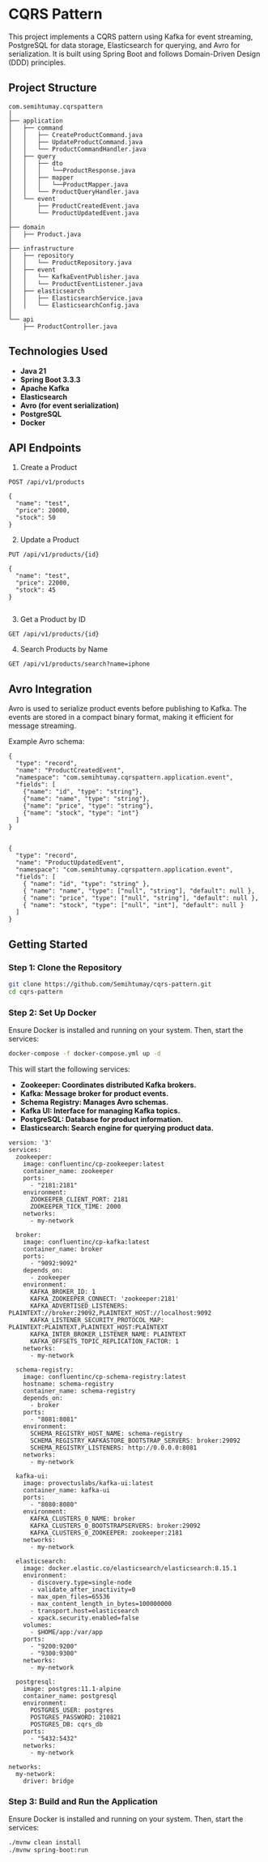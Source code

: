 # CQRS Pattern

This project implements a CQRS pattern using Kafka for event streaming, PostgreSQL for data storage, Elasticsearch for querying, and Avro for serialization. It is built using Spring Boot and follows Domain-Driven Design (DDD) principles.

## Project Structure

````
com.semihtumay.cqrspattern
│
├── application
│   ├── command
│   │   ├── CreateProductCommand.java
│   │   ├── UpdateProductCommand.java
│   │   └── ProductCommandHandler.java
│   ├── query
│   │   ├── dto
│   │   │   └──ProductResponse.java
│   │   ├── mapper
│   │   │   └──ProductMapper.java
│   │   └── ProductQueryHandler.java
│   └── event
│       ├── ProductCreatedEvent.java
│       └── ProductUpdatedEvent.java
│
├── domain
│   ├── Product.java
│
├── infrastructure
│   ├── repository
│   │   └── ProductRepository.java
│   ├── event
│   │   └── KafkaEventPublisher.java
│   │   └── ProductEventListener.java
│   ├── elasticsearch
│   │   ├── ElasticsearchService.java
│   │   └── ElasticsearchConfig.java
│
└── api
    ├── ProductController.java

````

## Technologies Used

- **Java 21**
- **Spring Boot 3.3.3**
- **Apache Kafka**
- **Elasticsearch**
- **Avro (for event serialization)**
- **PostgreSQL**
- **Docker**

## API Endpoints

1) Create a Product
````
POST /api/v1/products

{
  "name": "test",
  "price": 20000,
  "stock": 50
}

````
2) Update a Product

````
PUT /api/v1/products/{id}

{
  "name": "test",
  "price": 22000,
  "stock": 45
}


````
3) Get a Product by ID
````
GET /api/v1/products/{id}
````

4) Search Products by Name
````
GET /api/v1/products/search?name=iphone
````


## Avro Integration

Avro is used to serialize product events before publishing to Kafka. The events are stored in a compact binary format, making it efficient for message streaming.

Example Avro schema:

````
{
  "type": "record",
  "name": "ProductCreatedEvent",
  "namespace": "com.semihtumay.cqrspattern.application.event",
  "fields": [
    {"name": "id", "type": "string"},
    {"name": "name", "type": "string"},
    {"name": "price", "type": "string"},
    {"name": "stock", "type": "int"}
  ]
}


````

````
{
  "type": "record",
  "name": "ProductUpdatedEvent",
  "namespace": "com.semihtumay.cqrspattern.application.event",
  "fields": [
    { "name": "id", "type": "string" },
    { "name": "name", "type": ["null", "string"], "default": null },
    { "name": "price", "type": ["null", "string"], "default": null },
    { "name": "stock", "type": ["null", "int"], "default": null }
  ]
}
````

## Getting Started

### Step 1: Clone the Repository

```bash
git clone https://github.com/Semihtumay/cqrs-pattern.git
cd cqrs-pattern
```

### Step 2: Set Up Docker
Ensure Docker is installed and running on your system. Then, start the services:

```bash
docker-compose -f docker-compose.yml up -d
```

This will start the following services:

- **Zookeeper: Coordinates distributed Kafka brokers.**
- **Kafka: Message broker for product events.**
- **Schema Registry: Manages Avro schemas.**
- **Kafka UI: Interface for managing Kafka topics.**
- **PostgreSQL: Database for product information.**
- **Elasticsearch: Search engine for querying product data.**

````
version: '3'
services:
  zookeeper:
    image: confluentinc/cp-zookeeper:latest
    container_name: zookeeper
    ports:
      - "2181:2181"
    environment:
      ZOOKEEPER_CLIENT_PORT: 2181
      ZOOKEEPER_TICK_TIME: 2000
    networks:
      - my-network

  broker:
    image: confluentinc/cp-kafka:latest
    container_name: broker
    ports:
      - "9092:9092"
    depends_on:
      - zookeeper
    environment:
      KAFKA_BROKER_ID: 1
      KAFKA_ZOOKEEPER_CONNECT: 'zookeeper:2181'
      KAFKA_ADVERTISED_LISTENERS: PLAINTEXT://broker:29092,PLAINTEXT_HOST://localhost:9092
      KAFKA_LISTENER_SECURITY_PROTOCOL_MAP: PLAINTEXT:PLAINTEXT,PLAINTEXT_HOST:PLAINTEXT
      KAFKA_INTER_BROKER_LISTENER_NAME: PLAINTEXT
      KAFKA_OFFSETS_TOPIC_REPLICATION_FACTOR: 1
    networks:
      - my-network

  schema-registry:
    image: confluentinc/cp-schema-registry:latest
    hostname: schema-registry
    container_name: schema-registry
    depends_on:
      - broker
    ports:
      - "8081:8081"
    environment:
      SCHEMA_REGISTRY_HOST_NAME: schema-registry
      SCHEMA_REGISTRY_KAFKASTORE_BOOTSTRAP_SERVERS: broker:29092
      SCHEMA_REGISTRY_LISTENERS: http://0.0.0.0:8081
    networks:
      - my-network

  kafka-ui:
    image: provectuslabs/kafka-ui:latest
    container_name: kafka-ui
    ports:
      - "8080:8080"
    environment:
      KAFKA_CLUSTERS_0_NAME: broker
      KAFKA_CLUSTERS_0_BOOTSTRAPSERVERS: broker:29092
      KAFKA_CLUSTERS_0_ZOOKEEPER: zookeeper:2181
    networks:
      - my-network

  elasticsearch:
    image: docker.elastic.co/elasticsearch/elasticsearch:8.15.1
    environment:
      - discovery.type=single-node
      - validate_after_inactivity=0
      - max_open_files=65536
      - max_content_length_in_bytes=100000000
      - transport.host=elasticsearch
      - xpack.security.enabled=false
    volumes:
      - $HOME/app:/var/app
    ports:
      - "9200:9200"
      - "9300:9300"
    networks:
      - my-network

  postgresql:
    image: postgres:11.1-alpine
    container_name: postgresql
    environment:
      POSTGRES_USER: postgres
      POSTGRES_PASSWORD: 210821
      POSTGRES_DB: cqrs_db
    ports:
      - "5432:5432"
    networks:
      - my-network

networks:
  my-network:
    driver: bridge

````

### Step 3: Build and Run the Application
Ensure Docker is installed and running on your system. Then, start the services:

```bash
./mvnw clean install
./mvnw spring-boot:run
```